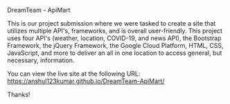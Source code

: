 DreamTeam - ApiMart


This is our project submission where we were tasked to create a site that utilizes multiple API's, frameworks, and is overall user-friendly. This project uses four API's (weather, location, COVID-19, and news API), the Bootstrap Framework, the jQuery Framework, the Google Cloud Platform, HTML, CSS, JavaScript, and more to deliver an all in one location to access general, but necessary, information. 

You can view the live site at the following URL: https://anshul123kumar.github.io/DreamTeam-ApiMart/

Thanks!
